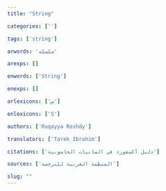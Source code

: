```yaml
---
title: "String"

categories: ['']

tags: ['string']

arwords: 'سلسلة'

arexps: []

enwords: ['String']

enexps: []

arlexicons: ['س']

enlexicons: ['S']

authors: ['Ruqayya Roshdy']

translators: ['Tarek Ibrahim']

citations: ['دليل أكسفورد في السانيات الحاسوبية']

sources: ['المنظمة العربية للترجمة']

slug: ""
---
```

